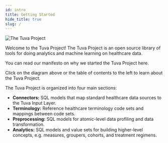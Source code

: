 ```yaml
---
id: intro
title: Getting Started
hide_title: true
slug: /
---
```

![The Tuva Project](/img/the-tuva-project.jpg)

Welcome to the Tuva Project!  The Tuva Project is an open source library of tools for doing analytics and machine learning on healthcare data. 

You can read our manifesto on why we started the Tuva Project here.

Click on the diagram above or the table of contents to the left to learn about the Tuva Project.  

The Tuva Project is organized into four main sections:
- **Connectors:** SQL models that map standard healthcare data sources to the Tuva Input Layer.
- **Terminology:** Reference healthcare terminology code sets and mappings between code sets.
- **Preprocessing:** SQL models for atomic-level data profiling and data transformation.
- **Analytics:** SQL models and value sets for building higher-level concepts, e.g. measures, groupers, cohorts, and treatment regimens.